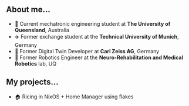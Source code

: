 ## About me...

- 📜 Current mechatronic engineering student at **The University of Queensland**, Australia
- ✈️ Former exchange student at the **Technical University of Munich**, Germany
- 💼 Former Digital Twin Developer at **Carl Zeiss AG**, Germany
- 🥼 Former Robotics Engineer at the **Neuro-Rehabilitation and Medical Robotics** lab, UQ

## My projects...

- 🏠 Ricing in NixOS + Home Manager using flakes
